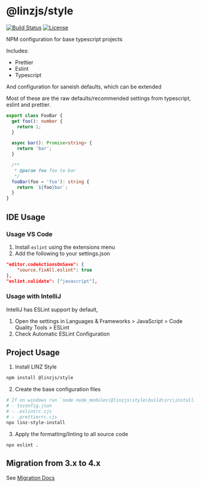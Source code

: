 # @linzjs/style

[![Build Status](https://github.com/linz/style-js/workflows/Build/badge.svg)](https://github.com/linz/style-js/actions)
[![License](https://img.shields.io/badge/license-MIT-blue.svg)](https://github.com/linz/style-js/blob/master/LICENSE)

NPM configuration for base typescript projects

Includes:

- Prettier
- Eslint
- Typescript

And configuration for saneish defaults, which can be extended

Most of these are the raw defaults/recommended settings from typescript, eslint and prettier.

```typescript
export class FooBar {
  get foo(): number {
    return 1;
  }

  async bar(): Promise<string> {
    return 'bar';
  }

  /**
   * @param foo foo to bar
   */
  fooBar(foo = 'foo'): string {
    return `${foo}bar`;
  }
}
```

## IDE Usage

### Usage VS Code

1. Install `eslint` using the extensions menu
2. Add the following to your settings.json

```json
"editor.codeActionsOnSave": {
    "source.fixAll.eslint": true
},
"eslint.validate": ["javascript"],
```

### Usage with IntelliJ

IntelliJ has ESLint support by default,

1. Open the settings in Languages & Frameworks > JavaScript > Code Quality Tools > ESLint
2. Check Automatic ESLint Configuration

## Project Usage

1. Install LINZ Style

```bash
npm install @linzjs/style
```

2. Create the base configuration files

```bash
# If on windows run `node node_modules\@linzjs\style\build\src\install.js`
# - tsconfig.json
# - .eslintrc.cjs
# - .prettierrc.cjs
npx linz-style-install
```

3. Apply the formatting/linting to all source code

```
npx eslint .
```

## Migration from 3.x to 4.x

See [Migration Docs](./migration.4.md)
